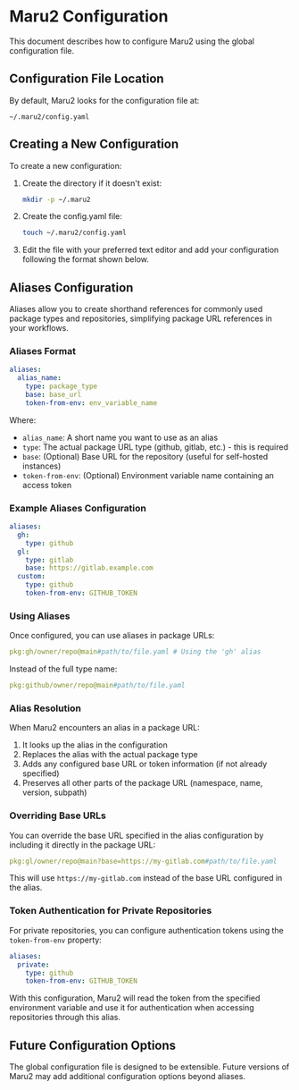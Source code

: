 # Maru2 Configuration

This document describes how to configure Maru2 using the global configuration file.

## Configuration File Location

By default, Maru2 looks for the configuration file at:

```
~/.maru2/config.yaml
```

## Creating a New Configuration

To create a new configuration:

1. Create the directory if it doesn't exist:

   ```sh
   mkdir -p ~/.maru2
   ```

2. Create the config.yaml file:

   ```sh
   touch ~/.maru2/config.yaml
   ```

3. Edit the file with your preferred text editor and add your configuration following the format shown below.

## Aliases Configuration

Aliases allow you to create shorthand references for commonly used package types and repositories, simplifying package URL references in your workflows.

### Aliases Format

```yaml
aliases:
  alias_name:
    type: package_type
    base: base_url
    token-from-env: env_variable_name
```

Where:

- `alias_name`: A short name you want to use as an alias
- `type`: The actual package URL type (github, gitlab, etc.) - this is required
- `base`: (Optional) Base URL for the repository (useful for self-hosted instances)
- `token-from-env`: (Optional) Environment variable name containing an access token

### Example Aliases Configuration

```yaml
aliases:
  gh:
    type: github
  gl:
    type: gitlab
    base: https://gitlab.example.com
  custom:
    type: github
    token-from-env: GITHUB_TOKEN
```

### Using Aliases

Once configured, you can use aliases in package URLs:

```yaml
pkg:gh/owner/repo@main#path/to/file.yaml # Using the 'gh' alias
```

Instead of the full type name:

```yaml
pkg:github/owner/repo@main#path/to/file.yaml
```

### Alias Resolution

When Maru2 encounters an alias in a package URL:

1. It looks up the alias in the configuration
2. Replaces the alias with the actual package type
3. Adds any configured base URL or token information (if not already specified)
4. Preserves all other parts of the package URL (namespace, name, version, subpath)

### Overriding Base URLs

You can override the base URL specified in the alias configuration by including it directly in the package URL:

```yaml
pkg:gl/owner/repo@main?base=https://my-gitlab.com#path/to/file.yaml
```

This will use `https://my-gitlab.com` instead of the base URL configured in the alias.

### Token Authentication for Private Repositories

For private repositories, you can configure authentication tokens using the `token-from-env` property:

```yaml
aliases:
  private:
    type: github
    token-from-env: GITHUB_TOKEN
```

With this configuration, Maru2 will read the token from the specified environment variable and use it for authentication when accessing repositories through this alias.

## Future Configuration Options

The global configuration file is designed to be extensible. Future versions of Maru2 may add additional configuration options beyond aliases.
